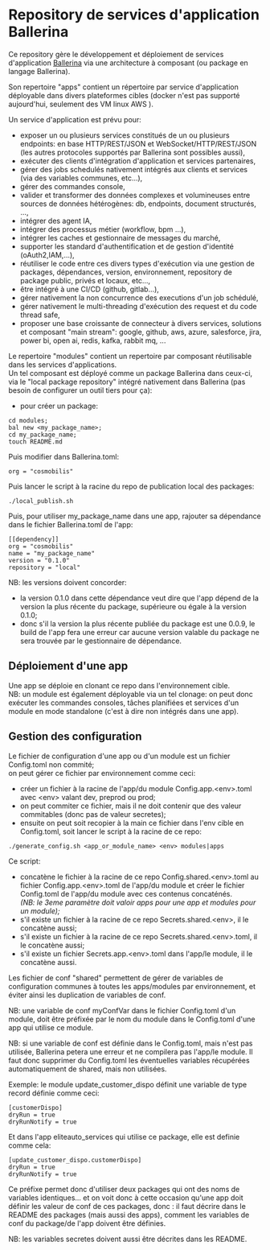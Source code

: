 # Repository de services d'application Ballerina

Ce repository gère le développement et déploiement de services d'application [Ballerina](http://www.ballerina.io) via une architecture à composant (ou package en langage Ballerina).
 
Son repertoire "apps" contient un répertoire par service d'application déployable dans divers plateformes cibles (docker n'est pas supporté aujourd'hui, seulement des VM linux AWS ).

Un service d'application est prévu pour:
- exposer un ou plusieurs services constitués de un ou plusieurs endpoints: en base HTTP/REST/JSON et WebSocket/HTTP/REST/JSON (les autres protocoles supportés par Ballerina sont possibles aussi),
- exécuter des clients d'intégration d'application et services partenaires,
- gérer des jobs schedulés nativement intégrés aux clients et services (via des variables communes, etc...),
- gérer des commandes console,
- valider et transformer des données complexes et volumineuses entre sources de données hétérogènes: db, endpoints, document structurés, ...,
- intégrer des agent IA,
- intégrer des processus métier (workflow, bpm ...),
- intégrer les caches et gestionnaire de messages du marché,
- supporter les standard d'authentification et de gestion d'identité (oAuth2,IAM,...),
- réutiliser le code entre ces divers types d'exécution via une gestion de packages, dépendances, version, environnement, repository de package public, privés et locaux, etc...,
- être intégré à une CI/CD (github, gitlab...),
- gérer nativement la non concurrence des executions d'un job schédulé,
- gérer nativement le multi-threading d'exécution des request et du code thread safe,
- proposer une base croissante de connecteur à divers services, solutions et composant "main stream": google, github, aws, azure, salesforce, jira, power bi, open ai, redis, kafka, rabbit mq, ...

Le repertoire "modules" contient un repertoire par composant réutilisable dans les services d'applications.<br>
Un tel composant est déployé comme un package Ballerina dans ceux-ci, via le "local package repository" intégré nativement dans Ballerina (pas besoin de configurer un outil tiers pour ça):
- pour créer un package:
```
cd modules;
bal new <my_package_name>;
cd my_package_name;
touch README.md
```
Puis modifier dans Ballerina.toml:
```
org = "cosmobilis"
```
Puis lancer le script à la racine du repo de publication local des packages:
```
./local_publish.sh
```
Puis, pour utiliser my_package_name dans une app, rajouter sa dépendance dans le fichier Ballerina.toml de l'app:
```
[[dependency]]
org = "cosmobilis"
name = "my_package_name"
version = "0.1.0"
repository = "local"
```
NB: les versions doivent concorder:
- la version 0.1.0 dans cette dépendance veut dire que l'app dépend de la version la plus récente du package, supérieure ou égale à la version 0.1.0;
- donc s'il la version la plus récente publiée du package est une 0.0.9, le build de l'app fera une erreur car aucune version valable du package ne sera trouvée par le gestionnaire de dépendance.


## Déploiement d'une app

Une app se déploie en clonant ce repo dans l'environnement cible.<br>
NB: un module est également déployable via un tel clonage: on peut donc exécuter les commandes consoles, tâches planifiées et services d'un module en mode standalone (c'est à dire non intégrés dans une app).

## Gestion des configuration

Le fichier de configuration d'une app ou d'un module est un fichier Config.toml non commité;<br>
on peut gérer ce fichier par environnement comme ceci:
- créer un fichier à la racine de l'app/du module Config.app.&lt;env&gt;.toml avec &lt;env&gt; valant dev, preprod ou prod;
- on peut commiter ce fichier, mais il ne doit contenir que des valeur commitables (donc pas de valeur secretes);
- ensuite on peut soit recopier à la main  ce fichier dans l'env cible en Config.toml, soit lancer le script à la racine de ce repo:
```
./generate_config.sh <app_or_module_name> <env> modules|apps
```
Ce script:
- concatène le fichier à la racine de ce repo Config.shared.&lt;env&gt;.toml au fichier Config.app.&lt;env&gt;.toml de l'app/du module et créer le fichier Config.toml de l'app/du module avec ces contenus concaténés.<br>
_(NB: le 3eme paramètre doit valoir apps pour une app et modules pour un module);_
- s'il existe un fichier à la racine de ce repo Secrets.shared.&lt;env&gt;, il le concatène aussi;
- s'il existe un fichier à la racine de ce repo Secrets.shared.&lt;env&gt;.toml, il le concatène aussi;
- s'il existe un fichier Secrets.app.&lt;env&gt;.toml dans l'app/le module, il le concatène aussi.

Les fichier de conf "shared" permettent de gérer de variables de configuration communes à toutes les apps/modules par environnement, et éviter ainsi les duplication de variables de conf.

NB: une variable de conf myConfVar dans le fichier Config.toml d'un module, doit être préfixée par le nom du module dans le Config.toml d'une app qui utilise ce module.<br>

NB: si une variable de conf est définie dans le Config.toml, mais n'est pas utilisée, Ballerina petera une erreur et ne compilera pas l'app/le module. Il faut donc supprimer du Config.toml les éventuelles variables récupérées automatiquement de shared, mais non utilisées.

Exemple: le module update_customer_dispo définit une variable de type record définie comme ceci:
```
[customerDispo]
dryRun = true
dryRunNotify = true
```
Et dans l'app eliteauto_services qui utilise ce package, elle est definie comme cela:
```
[update_customer_dispo.customerDispo]
dryRun = true
dryRunNotify = true
```
Ce préfixe permet donc d'utiliser deux packages qui ont des noms de variables identiques... et on voit donc à cette occasion qu'une app doit définir les valeur de conf de ces packages, donc : il faut décrire dans le README des packages (mais aussi des apps), comment les variables de conf du package/de l'app doivent être définies.

NB: les variables secretes doivent aussi être décrites dans les README.
